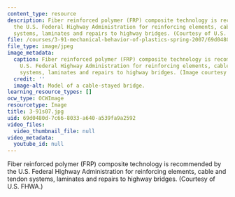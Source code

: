 ```yaml
---
content_type: resource
description: Fiber reinforced polymer (FRP) composite technology is recommended by
  the U.S. Federal Highway Administration for reinforcing elements, cable and tendon
  systems, laminates and repairs to highway bridges. (Courtesy of U.S. FHWA.)
file: /courses/3-91-mechanical-behavior-of-plastics-spring-2007/69d0480d7c668033a640a539fa9a2592_3-91s07.jpg
file_type: image/jpeg
image_metadata:
  caption: Fiber reinforced polymer (FRP) composite technology is recommended by the
    U.S. Federal Highway Administration for reinforcing elements, cable and tendon
    systems, laminates and repairs to highway bridges. (Image courtesy of [U.S. FHWA](http://www.fhwa.dot.gov/).)
  credit: ''
  image-alt: Model of a cable-stayed bridge.
learning_resource_types: []
ocw_type: OCWImage
resourcetype: Image
title: 3-91s07.jpg
uid: 69d0480d-7c66-8033-a640-a539fa9a2592
video_files:
  video_thumbnail_file: null
video_metadata:
  youtube_id: null
---
```

Fiber reinforced polymer (FRP) composite technology is recommended by the U.S. Federal Highway Administration for reinforcing elements, cable and tendon systems, laminates and repairs to highway bridges. (Courtesy of U.S. FHWA.)

